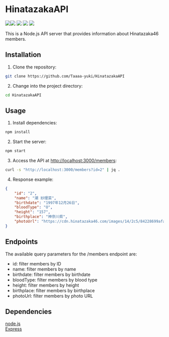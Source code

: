 # HinatazakaAPI

<img src="https://img.shields.io/badge/JavaScript-%3E%3D%20ES6-yellow?logo=javascript"><img src="https://img.shields.io/badge/Express-v4.18.2-green?logo=javascript&logoColor=white"> <img src="https://img.shields.io/badge/Node.js-v16.13.0-green?logo=node.js&logoColor=white"> <img src="https://img.shields.io/github/commit-activity/m/Taaaa-yuki/HinatazakaAPI?logo=github"> <img src="https://img.shields.io/github/repo-size/Taaaa-yuki/HinatazakaAPI?logo=github">

This is a Node.js API server that provides information about Hinatazaka46 members.

## Installation

1. Clone the repository:

```bash
git clone https://github.com/Taaaa-yuki/HinatazakaAPI
```

2. Change into the project directory:

```bash
cd HinatazakaAPI
```

## Usage

1. Install dependencies:

```bash
npm install
```

2. Start the server:

```bash
npm start
```

3. Access the API at <http://localhost:3000/members>:

```bash
curl -s "http://localhost:3000/members?id=2" | jq .
```

4. Response example:

```json
{
    "id": "2",
    "name": "潮 紗理菜",
    "birthdate": "1997年12月26日",
    "bloodType": "O",
    "height": "157",
    "birthplace": "神奈川県",
    "photoUrl": "https://cdn.hinatazaka46.com/images/14/2c5/84228699afa9e410588e33d76d4e2/1000_1000_102400.jpg"
}
```

## Endpoints

The available query parameters for the /members endpoint are:

- id: filter members by ID
- name: filter members by name
- birthdate: filter members by birthdate
- bloodType: filter members by blood type
- height: filter members by height
- birthplace: filter members by birthplace
- photoUrl: filter members by photo URL

## Dependencies

[node.js](https://nodejs.org/en/)  
[Express](https://expressjs.com/)
